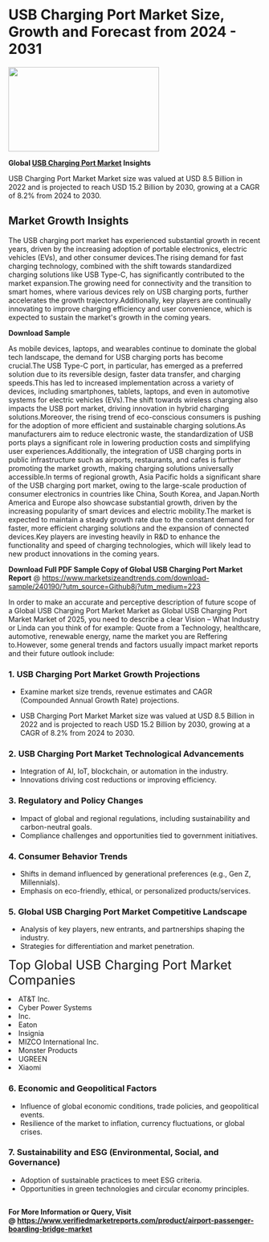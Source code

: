 <H1>USB Charging Port Market Size, Growth and Forecast from 2024 - 2031</H1><img class="aligncenter size-medium wp-image-584254" src="https://thirdeyenews.in/wp-content/uploads/2024/09/Global-Market-Research-300x168.jpeg" alt="" width="300" height="168" /><p><strong>Global&nbsp;<a href="https://www.marketsizeandtrends.com/download-sample/240190/?utm_source=Github8j?utm_medium=223">USB Charging Port Market</a> Insights</strong></p><p>USB Charging Port Market Market size was valued at USD 8.5 Billion in 2022 and is projected to reach USD 15.2 Billion by 2030, growing at a CAGR of 8.2% from 2024 to 2030.</p><p><h2>Market Growth Insights</h2> <p>The USB charging port market has experienced substantial growth in recent years, driven by the increasing adoption of portable electronics, electric vehicles (EVs), and other consumer devices.The rising demand for fast charging technology, combined with the shift towards standardized charging solutions like USB Type-C, has significantly contributed to the market expansion.The growing need for connectivity and the transition to smart homes, where various devices rely on USB charging ports, further accelerates the growth trajectory.Additionally, key players are continually innovating to improve charging efficiency and user convenience, which is expected to sustain the market's growth in the coming years.</p> <p><strong>Download Sample</strong></p> <p>As mobile devices, laptops, and wearables continue to dominate the global tech landscape, the demand for USB charging ports has become crucial.The USB Type-C port, in particular, has emerged as a preferred solution due to its reversible design, faster data transfer, and charging speeds.This has led to increased implementation across a variety of devices, including smartphones, tablets, laptops, and even in automotive systems for electric vehicles (EVs).The shift towards wireless charging also impacts the USB port market, driving innovation in hybrid charging solutions.Moreover, the rising trend of eco-conscious consumers is pushing for the adoption of more efficient and sustainable charging solutions.As manufacturers aim to reduce electronic waste, the standardization of USB ports plays a significant role in lowering production costs and simplifying user experiences.Additionally, the integration of USB charging ports in public infrastructure such as airports, restaurants, and cafes is further promoting the market growth, making charging solutions universally accessible.In terms of regional growth, Asia Pacific holds a significant share of the USB charging port market, owing to the large-scale production of consumer electronics in countries like China, South Korea, and Japan.North America and Europe also showcase substantial growth, driven by the increasing popularity of smart devices and electric mobility.The market is expected to maintain a steady growth rate due to the constant demand for faster, more efficient charging solutions and the expansion of connected devices.Key players are investing heavily in R&D to enhance the functionality and speed of charging technologies, which will likely lead to new product innovations in the coming years.<p><span class=""><strong>Download Full PDF Sample Copy of Global USB Charging Port Market Report</strong> @ <a href="https://www.marketsizeandtrends.com/download-sample/240190/?utm_source=Github8j?utm_medium=223" target="_blank">https://www.marketsizeandtrends.com/download-sample/240190/?utm_source=Github8j?utm_medium=223</a></span></p><p>In order to make an accurate and perceptive description of future scope of a Global&nbsp;USB Charging Port Market Market as Global&nbsp;USB Charging Port Market Market of 2025, you need to describe a clear Vision &ndash; What Industry or Linda can you think of for example: Quote from a Technology, healthcare, automotive, renewable energy, name the market you are Reffering to.However, some general trends and factors usually impact market reports and their future outlook include:</p><h3>1.&nbsp;<strong>USB Charging Port Market Growth Projections</strong></h3><ul><li>Examine market size trends, revenue estimates and CAGR (Compounded Annual Growth Rate) projections.</li><li><p>USB Charging Port Market Market size was valued at USD 8.5 Billion in 2022 and is projected to reach USD 15.2 Billion by 2030, growing at a CAGR of 8.2% from 2024 to 2030.</p></li></ul><h3>2.&nbsp;<strong>USB Charging Port Market Technological Advancements</strong></h3><ul><li>Integration of AI, IoT, blockchain, or automation in the industry.</li><li>Innovations driving cost reductions or improving efficiency.</li></ul><h3>3.&nbsp;<strong>Regulatory and Policy Changes</strong></h3><ul><li>Impact of global and regional regulations, including sustainability and carbon-neutral goals.</li><li>Compliance challenges and opportunities tied to government initiatives.</li></ul><h3>4.&nbsp;<strong>Consumer Behavior Trends</strong></h3><ul><li>Shifts in demand influenced by generational preferences (e.g., Gen Z, Millennials).</li><li>Emphasis on eco-friendly, ethical, or personalized products/services.</li></ul><h3>5.&nbsp;<strong>Global USB Charging Port Market Competitive Landscape</strong></h3><ul><li>Analysis of key players, new entrants, and partnerships shaping the industry.</li><li>Strategies for differentiation and market penetration.</li></ul><p data-pm-slice="1 1 []"><span style="color: inherit; font-family: inherit; font-size: 25px;">Top Global USB Charging Port Market Companies</span></p><div class="" data-test-id=""><p><li>AT&T Inc.</li><li> Cyber Power Systems</li><li> Inc.</li><li> Eaton</li><li> Insignia</li><li> MIZCO International Inc.</li><li> Monster Products</li><li> UGREEN</li><li> Xiaomi</li></p></div><h3>6.&nbsp;<strong>Economic and Geopolitical Factors</strong></h3><ul><li>Influence of global economic conditions, trade policies, and geopolitical events.</li><li>Resilience of the market to inflation, currency fluctuations, or global crises.</li></ul><h3>7.&nbsp;<strong>Sustainability and ESG (Environmental, Social, and Governance)</strong></h3><ul><li>Adoption of sustainable practices to meet ESG criteria.</li><li>Opportunities in green technologies and circular economy principles.</li></ul><h2><strong style="font-size: 14px;">For More Information or Query, Visit @&nbsp;</strong><a style="background-color: #ffffff; font-size: 14px;" href="https://www.marketsizeandtrends.com/report/usb-charging-port-market/" target="_blank">https://www.verifiedmarketreports.com/product/airport-passenger-boarding-bridge-market</a></h2>